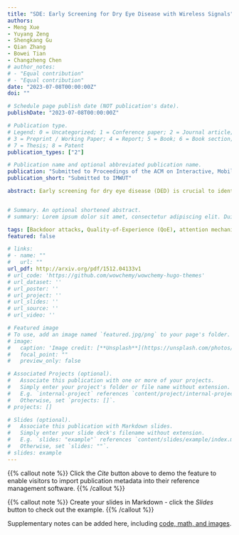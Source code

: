 ```yaml
---
title: "SDE: Early Screening for Dry Eye Disease with Wireless Signals"
authors:
- Meng Xue
- Yuyang Zeng
- Shengkang Gu
- Qian Zhang
- Bowei Tian
- Changzheng Chen
# author_notes:
# - "Equal contribution"
# - "Equal contribution"
date: "2023-07-08T00:00:00Z"
doi: ""

# Schedule page publish date (NOT publication's date).
publishDate: "2023-07-08T00:00:00Z"

# Publication type.
# Legend: 0 = Uncategorized; 1 = Conference paper; 2 = Journal article;
# 3 = Preprint / Working Paper; 4 = Report; 5 = Book; 6 = Book section;
# 7 = Thesis; 8 = Patent
publication_types: ["2"]

# Publication name and optional abbreviated publication name.
publication: "Submitted to Proceedings of the ACM on Interactive, Mobile, Wearable and Ubiquitous Technologies"
publication_short: "Submitted to IMWUT"

abstract: Early screening for dry eye disease (DED) is crucial to identify and provide timely intervention to high-risk susceptible populations. Currently, clinical methods for diagnosing DED include the tear break-up time test, meibomian gland analysis, tear osmolarity test, and tear river height test, which require in-hospital detection. Unfortunately, there is no convenient way to screen for DED yet. In this paper, we propose SDE, a contactless, convenient, and ubiquitous DED screening system based on RF signals. To extract biomarkers for early screening of DED from RF signals,


# Summary. An optional shortened abstract.
# summary: Lorem ipsum dolor sit amet, consectetur adipiscing elit. Duis posuere tellus ac convallis placerat. Proin tincidunt magna sed ex sollicitudin condimentum.

tags: [Backdoor attacks, Quality-of-Experience (QoE), attention mechanism, co-optimization framework.]
featured: false

# links:
# - name: ""
#   url: ""
url_pdf: http://arxiv.org/pdf/1512.04133v1
# url_code: 'https://github.com/wowchemy/wowchemy-hugo-themes'
# url_dataset: ''
# url_poster: ''
# url_project: ''
# url_slides: ''
# url_source: ''
# url_video: ''

# Featured image
# To use, add an image named `featured.jpg/png` to your page's folder. 
# image:
#   caption: 'Image credit: [**Unsplash**](https://unsplash.com/photos/jdD8gXaTZsc)'
#   focal_point: ""
#   preview_only: false

# Associated Projects (optional).
#   Associate this publication with one or more of your projects.
#   Simply enter your project's folder or file name without extension.
#   E.g. `internal-project` references `content/project/internal-project/index.md`.
#   Otherwise, set `projects: []`.
# projects: []

# Slides (optional).
#   Associate this publication with Markdown slides.
#   Simply enter your slide deck's filename without extension.
#   E.g. `slides: "example"` references `content/slides/example/index.md`.
#   Otherwise, set `slides: ""`.
# slides: example
---
```


{{% callout note %}}
Click the *Cite* button above to demo the feature to enable visitors to import publication metadata into their reference management software.
{{% /callout %}}

{{% callout note %}}
Create your slides in Markdown - click the *Slides* button to check out the example.
{{% /callout %}}

Supplementary notes can be added here, including [code, math, and images](https://wowchemy.com/docs/writing-markdown-latex/).
